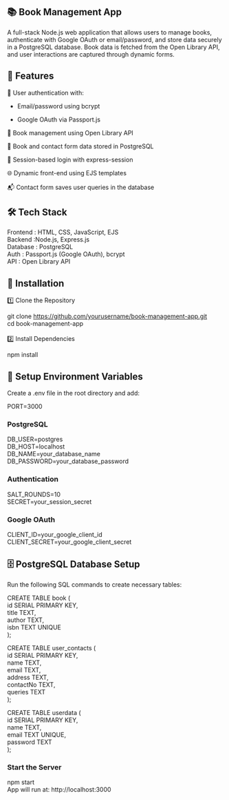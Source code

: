 ## 📚 Book Management App
A full-stack Node.js web application that allows users to manage books, authenticate with Google OAuth or email/password, and store data securely in a PostgreSQL database. Book data is fetched from the Open Library API, and user interactions are captured through dynamic forms.
<br>


## 🔧 Features
🔐 User authentication with:

- Email/password using bcrypt

- Google OAuth via Passport.js

📖 Book management using Open Library API

💾 Book and contact form data stored in PostgreSQL

🔄 Session-based login with express-session

🌐 Dynamic front-end using EJS templates

📬 Contact form saves user queries in the database

## 🛠️ Tech Stack

Frontend :	HTML, CSS, JavaScript, EJS <br>
Backend :Node.js, Express.js <br>
Database :	PostgreSQL<br>
Auth :	Passport.js (Google OAuth), bcrypt<br> 
API	: Open Library API


## 🚀 Installation
1️⃣ Clone the Repository

git clone https://github.com/yourusername/book-management-app.git <br>
cd book-management-app
<br>
<br>
2️⃣ Install Dependencies

npm install
<br>
## 🔐 Setup Environment Variables

Create a .env file in the root directory and add:

PORT=3000

### PostgreSQL
DB_USER=postgres <br>
DB_HOST=localhost<br>
DB_NAME=your_database_name<br>
DB_PASSWORD=your_database_password

### Authentication
SALT_ROUNDS=10 <br>
SECRET=your_session_secret

### Google OAuth
CLIENT_ID=your_google_client_id
CLIENT_SECRET=your_google_client_secret

## 🗄️ PostgreSQL Database Setup
Run the following SQL commands to create necessary tables:


CREATE TABLE book (  <br>
  id SERIAL PRIMARY KEY, <br>
  title TEXT,<br>
  author TEXT,<br>
  isbn TEXT UNIQUE<br>
);<br>

CREATE TABLE user_contacts ( <br>
  id SERIAL PRIMARY KEY,<br>
  name TEXT,<br>
  email TEXT,<br>
  address TEXT,<br>
  contactNo TEXT,<br>
  queries TEXT<br>
);

CREATE TABLE userdata (<br>
  id SERIAL PRIMARY KEY,<br>
  name TEXT,<br>
  email TEXT UNIQUE,<br>
  password TEXT<br>
);


### Start the Server

npm start <br>
App will run at: http://localhost:3000
